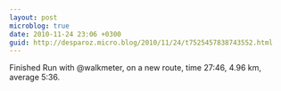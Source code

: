 ```yaml
---
layout: post
microblog: true
date: 2010-11-24 23:06 +0300
guid: http://desparoz.micro.blog/2010/11/24/t7525457838743552.html
---
```

Finished Run with @walkmeter, on a new route, time 27:46, 4.96 km, average 5:36.
